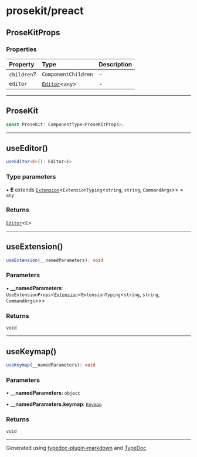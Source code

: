 # prosekit/preact

<a id="prosekitprops" name="prosekitprops"></a>

## ProseKitProps

### Properties

| Property | Type | Description |
| :------ | :------ | :------ |
| `children`? | `ComponentChildren` | - |
| `editor` | [`Editor`](core.md#editore)\<`any`\> | - |

***

<a id="prosekit" name="prosekit"></a>

## ProseKit

```ts
const ProseKit: ComponentType<ProseKitProps>;
```

***

<a id="useeditor" name="useeditor"></a>

## useEditor()

```ts
useEditor<E>(): Editor<E>
```

### Type parameters

▪ **E** extends [`Extension`](core.md#extensiont)\<`ExtensionTyping`\<`string`, `string`, `CommandArgs`\>\> = `any`

### Returns

[`Editor`](core.md#editore)\<`E`\>

***

<a id="useextension" name="useextension"></a>

## useExtension()

```ts
useExtension(__namedParameters): void
```

### Parameters

▪ **\_\_namedParameters**: `UseExtensionProps`\<[`Extension`](core.md#extensiont)\<`ExtensionTyping`\<`string`, `string`, `CommandArgs`\>\>\>

### Returns

`void`

***

<a id="usekeymap" name="usekeymap"></a>

## useKeymap()

```ts
useKeymap(__namedParameters): void
```

### Parameters

▪ **\_\_namedParameters**: `object`

▪ **\_\_namedParameters.keymap**: [`Keymap`](core.md#keymap)

### Returns

`void`

***

Generated using [typedoc-plugin-markdown](https://www.npmjs.com/package/typedoc-plugin-markdown) and [TypeDoc](https://typedoc.org/)
